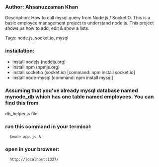 ### Author: Ahsanuzzaman Khan

Description:
How to call mysql query from Node.js / SocketIO.
This is a basic employee management project to understand node.js. This project shows us how to add, edit & show a lists.

Tags: node.js, socket.io, mysql

### installation:
- install nodejs (nodejs.org)
- install npm (npmjs.org)
- install socketio (socket.io) [command: npm install socket.io]
- install node-mysql [command: npm install mysql]


### Assuming that you've already mysql database named mynode_db which has one table named employees. You can find this from 
db_helper.js file.

### run this command in your terminal:
```
  $node app.js &
```

### open in your browser:
```
  http://localhost:1337/
```
